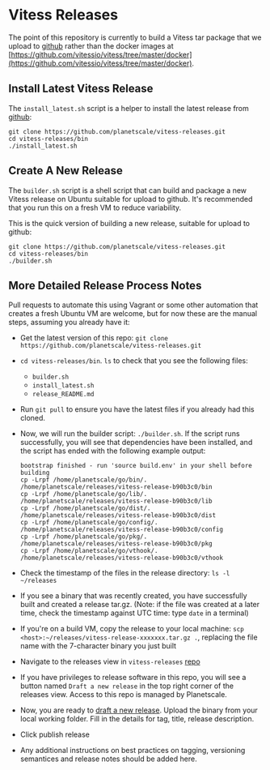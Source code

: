 # Vitess Releases

The point of this repository is currently to build a Vitess tar package that we
upload to [github](https://github.com/vitessio/vitess/releases) rather than the
docker images at
[https://github.com/vitessio/vitess/tree/master/docker](https://github.com/vitessio/vitess/tree/master/docker).

## Install Latest Vitess Release

The `install_latest.sh` script is a helper to install the latest release from
[github](https://github.com/vitessio/vitess/releases):

```
git clone https://github.com/planetscale/vitess-releases.git
cd vitess-releases/bin
./install_latest.sh
```

## Create A New Release

The `builder.sh` script is a shell script that can build and package a new
Vitess release on Ubuntu suitable for upload to github.  It's recommended that
you run this on a fresh VM to reduce variability.

This is the quick version of building a new release, suitable for upload to
github:

```
git clone https://github.com/planetscale/vitess-releases.git
cd vitess-releases/bin
./builder.sh
```

## More Detailed Release Process Notes

Pull requests to automate this using Vagrant or some other automation that
creates a fresh Ubuntu VM are welcome, but for now these are the manual steps,
assuming you already have it:

* Get the latest version of this repo: `git clone
  https://github.com/planetscale/vitess-releases.git`
* `cd vitess-releases/bin`. `ls` to check that you see the following files:
    * `builder.sh`
    * `install_latest.sh`
    * `release_README.md`
* Run `git pull` to ensure you have the latest files if you already had this
  cloned.
* Now, we will run the builder script: `./builder.sh`. If the script runs
  successfully, you will see that dependencies have been installed, and the
  script has ended with the following example output:

      bootstrap finished - run 'source build.env' in your shell before building
      cp -Lrpf /home/planetscale/go/bin/. /home/planetscale/releases/vitess-release-b90b3c0/bin
      cp -Lrpf /home/planetscale/go/lib/. /home/planetscale/releases/vitess-release-b90b3c0/lib
      cp -Lrpf /home/planetscale/go/dist/. /home/planetscale/releases/vitess-release-b90b3c0/dist
      cp -Lrpf /home/planetscale/go/config/. /home/planetscale/releases/vitess-release-b90b3c0/config
      cp -Lrpf /home/planetscale/go/pkg/. /home/planetscale/releases/vitess-release-b90b3c0/pkg
      cp -Lrpf /home/planetscale/go/vthook/. /home/planetscale/releases/vitess-release-b90b3c0/vthook

* Check the timestamp of the files in the release directory: `ls -l ~/releases`
* If you see a binary that was recently created, you have successfully built and
  created a release tar.gz. (Note: if the file was created at a later time,
  check the timestamp against UTC time: type `date` in a terminal)
* If you're on a build VM, copy the release to your local machine: `scp
  <host>:~/releases/vitess-release-xxxxxxx.tar.gz .`, replacing the file name
  with the 7-character binary you just built
* Navigate to the releases view in `vitess-releases`
  [repo](https://github.com/planetscale/vitess-releases/releases)
* If you have privileges to release software in this repo, you will see a button
  named `Draft a new release` in the top right corner of the releases view.
  Access to this repo is managed by Planetscale.
* Now, you are ready to [draft a new
  release](https://github.com/planetscale/vitess-releases/releases/new). Upload
  the binary from your local working folder. Fill in the details for tag, title,
  release description.
* Click publish release
* Any additional instructions on best practices on tagging, versioning
  semantices and release notes should be added here.
